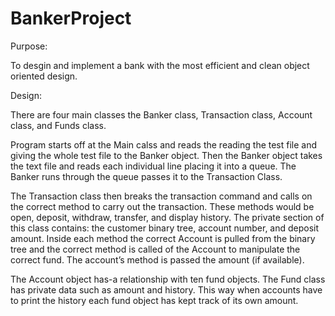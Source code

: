 # BankerProject

Purpose: 

To desgin and implement a bank with the most efficient and clean object oriented design. 

Design: 

There are four main classes the Banker class, Transaction class, Account class, and Funds class. 

Program starts off at the Main calss and reads the reading the test file and giving the whole test file to the Banker object. 
Then the Banker object takes the text file and reads each individual line placing it into a queue. 
The Banker runs through the queue passes it to the Transaction Class.

The Transaction class then breaks the transaction command and calls on the correct method to carry out the transaction. 
These methods would be open, deposit, withdraw, transfer, and display history. 
The private section of this class contains: the customer binary tree, account number, and deposit amount. 
Inside each method the correct Account is pulled from the binary tree and the correct method is called of the 
Account to manipulate the correct fund. The account’s method is passed the amount (if available).

The Account object has-a relationship with ten fund objects. 
The Fund class has private data such as amount and history. 
This way when accounts have to print the history each fund object has kept track of its own amount.

 
